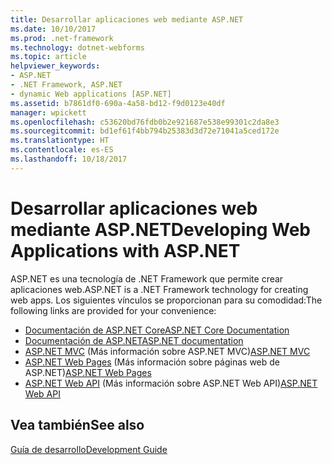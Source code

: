 ```yaml
---
title: Desarrollar aplicaciones web mediante ASP.NET
ms.date: 10/10/2017
ms.prod: .net-framework
ms.technology: dotnet-webforms
ms.topic: article
helpviewer_keywords:
- ASP.NET
- .NET Framework, ASP.NET
- dynamic Web applications [ASP.NET]
ms.assetid: b7861df0-690a-4a58-bd12-f9d0123e40df
manager: wpickett
ms.openlocfilehash: c53620bd76fdb0b2e921687e538e99301c2da8e3
ms.sourcegitcommit: bd1ef61f4bb794b25383d3d72e71041a5ced172e
ms.translationtype: HT
ms.contentlocale: es-ES
ms.lasthandoff: 10/18/2017
---
```

# <a name="developing-web-applications-with-aspnet"></a><span data-ttu-id="32148-102">Desarrollar aplicaciones web mediante ASP.NET</span><span class="sxs-lookup"><span data-stu-id="32148-102">Developing Web Applications with ASP.NET</span></span>
<span data-ttu-id="32148-103">ASP.NET es una tecnología de .NET Framework que permite crear aplicaciones web.</span><span class="sxs-lookup"><span data-stu-id="32148-103">ASP.NET is a .NET Framework technology for creating web apps.</span></span> <span data-ttu-id="32148-104">Los siguientes vínculos se proporcionan para su comodidad:</span><span class="sxs-lookup"><span data-stu-id="32148-104">The following links are provided for your convenience:</span></span>  

- [<span data-ttu-id="32148-105">Documentación de ASP.NET Core</span><span class="sxs-lookup"><span data-stu-id="32148-105">ASP.NET Core Documentation</span></span>](/aspnet/core/)   
- [<span data-ttu-id="32148-106">Documentación de ASP.NET</span><span class="sxs-lookup"><span data-stu-id="32148-106">ASP.NET documentation</span></span>](/aspnet/overview)   
- <span data-ttu-id="32148-107">[ASP.NET MVC](http://go.microsoft.com/fwlink/p/?LinkID=227227) (Más información sobre ASP.NET MVC)</span><span class="sxs-lookup"><span data-stu-id="32148-107">[ASP.NET MVC](http://go.microsoft.com/fwlink/p/?LinkID=227227)</span></span>   
- <span data-ttu-id="32148-108">[ASP.NET Web Pages](http://go.microsoft.com/fwlink/p/?LinkId=251040) (Más información sobre páginas web de ASP.NET)</span><span class="sxs-lookup"><span data-stu-id="32148-108">[ASP.NET Web Pages](http://go.microsoft.com/fwlink/p/?LinkId=251040)</span></span>   
- <span data-ttu-id="32148-109">[ASP.NET Web API](http://go.microsoft.com/fwlink/p/?LinkId=251041) (Más información sobre ASP.NET Web API)</span><span class="sxs-lookup"><span data-stu-id="32148-109">[ASP.NET Web API](http://go.microsoft.com/fwlink/p/?LinkId=251041)</span></span>  
  
## <a name="see-also"></a><span data-ttu-id="32148-110">Vea también</span><span class="sxs-lookup"><span data-stu-id="32148-110">See also</span></span>
 [<span data-ttu-id="32148-111">Guía de desarrollo</span><span class="sxs-lookup"><span data-stu-id="32148-111">Development Guide</span></span>](../../docs/framework/development-guide.md)
